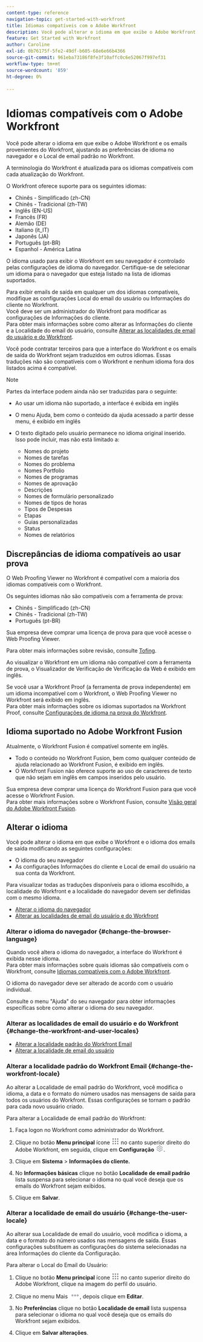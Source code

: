```yaml
---
content-type: reference
navigation-topic: get-started-with-workfront
title: Idiomas compatíveis com o Adobe Workfront
description: Você pode alterar o idioma em que exibe o Adobe Workfront e os emails provenientes do Workfront, ajustando as preferências de idioma no navegador e o Local de email padrão no Workfront.
feature: Get Started with Workfront
author: Caroline
exl-id: 0b76175f-5fe2-49df-b605-68e6e66b4366
source-git-commit: 961eba73186f8fe3f10affc0c6e52067f997ef31
workflow-type: tm+mt
source-wordcount: '859'
ht-degree: 0%

---
```


# Idiomas compatíveis com o Adobe Workfront

Você pode alterar o idioma em que exibe o Adobe Workfront e os emails provenientes do Workfront, ajustando as preferências de idioma no navegador e o Local de email padrão no Workfront.

A terminologia do Workfront é atualizada para os idiomas compatíveis com cada atualização do Workfront.

O Workfront oferece suporte para os seguintes idiomas:

* Chinês - Simplificado (zh-CN)
* Chinês - Tradicional (zh-TW)
* Inglês (EN-US)
* Francês (FR)
* Alemão (DE)
* Italiano (it_IT)
* Japonês (JA)
* Português (pt-BR)
* Espanhol - América Latina

O idioma usado para exibir o Workfront em seu navegador é controlado pelas configurações de idioma do navegador. Certifique-se de selecionar um idioma para o navegador que esteja listado na lista de idiomas suportados.

Para exibir emails de saída em qualquer um dos idiomas compatíveis, modifique as configurações Local do email do usuário ou Informações do cliente no Workfront.\
Você deve ser um administrador do Workfront para modificar as configurações de Informações do cliente.\
Para obter mais informações sobre como alterar as Informações do cliente e a Localidade do email do usuário, consulte [Alterar as localidades de email do usuário e do Workfront](#change-the-workfront-and-user-locales).

Você pode contratar terceiros para que a interface do Workfront e os emails de saída do Workfront sejam traduzidos em outros idiomas. Essas traduções não são compatíveis com o Workfront e nenhum idioma fora dos listados acima é compatível.

>[!NOTE]
>
>Partes da interface podem ainda não ser traduzidas para o seguinte:
>
>* Ao usar um idioma não suportado, a interface é exibida em inglês
>* O menu Ajuda, bem como o conteúdo da ajuda acessado a partir desse menu, é exibido em inglês
>* O texto digitado pelo usuário permanece no idioma original inserido. Isso pode incluir, mas não está limitado a:
   >
   >   * Nomes do projeto
   >   * Nomes de tarefas
   >   * Nomes do problema
   >   * Nomes Portfolio
   >   * Nomes de programas
   >   * Nomes de aprovação
   >   * Descrições
   >   * Nomes de formulário personalizado
   >   * Nomes de tipos de horas
   >   * Tipos de Despesas
   >   * Etapas
   >   * Guias personalizadas
   >   * Status
   >   * Nomes de relatórios
>


## Discrepâncias de idioma compatíveis ao usar prova

O Web Proofing Viewer no Workfront é compatível com a maioria dos idiomas compatíveis com o Workfront.

Os seguintes idiomas não são compatíveis com a ferramenta de prova:

* Chinês - Simplificado (zh-CN)
* Chinês - Tradicional (zh-TW)
* Português (pt-BR)

Sua empresa deve comprar uma licença de prova para que você acesse o Web Proofing Viewer.

Para obter mais informações sobre revisão, consulte [Tofing](../review-and-approve-work/proofing/proofing.md).

Ao visualizar o Workfront em um idioma não compatível com a ferramenta de prova, o Visualizador de Verificação de Verificação da Web é exibido em inglês.

Se você usar a Workfront Proof (a ferramenta de prova independente) em um idioma incompatível com o Workfront, o Web Proofing Viewer no Workfront será exibido em inglês.\
Para obter mais informações sobre os idiomas suportados na Workfront Proof, consulte [Configurações de idioma na prova do Workfront](../workfront-proof/wp-getstarted/system-information/language-settings.md).

## Idioma suportado no Adobe Workfront Fusion

Atualmente, o Workfront Fusion é compatível somente em inglês.

* Todo o conteúdo no Workfront Fusion, bem como qualquer conteúdo de ajuda relacionado ao Workfront Fusion, é exibido em inglês.
* O Workfront Fusion não oferece suporte ao uso de caracteres de texto que não sejam em inglês em campos inseridos pelo usuário.

Sua empresa deve comprar uma licença do Workfront Fusion para que você acesse o Workfront Fusion.\
Para obter mais informações sobre o Workfront Fusion, consulte [Visão geral do Adobe Workfront Fusion](../workfront-fusion/get-started/workfront-fusion-overview.md).

## Alterar o idioma

Você pode alterar o idioma em que exibe o Workfront e o idioma dos emails de saída modificando as seguintes configurações:

* O idioma do seu navegador
* As configurações Informações do cliente e Local de email do usuário na sua conta da Workfront.

Para visualizar todas as traduções disponíveis para o idioma escolhido, a localidade do Workfront e a localidade do navegador devem ser definidas com o mesmo idioma.

* [Alterar o idioma do navegador](#change-the-browser-language)
* [Alterar as localidades de email do usuário e do Workfront](#change-the-workfront-and-user-locales)

### Alterar o idioma do navegador {#change-the-browser-language}

Quando você altera o idioma do navegador, a interface do Workfront é exibida nesse idioma.\
Para obter mais informações sobre quais idiomas são compatíveis com o Workfront, consulte [Idiomas compatíveis com o Adobe Workfront](#supported-languages).

O idioma do navegador deve ser alterado de acordo com o usuário individual.

Consulte o menu &quot;Ajuda&quot; do seu navegador para obter informações específicas sobre como alterar o idioma do seu navegador.

### Alterar as localidades de email do usuário e do Workfront {#change-the-workfront-and-user-locales}

* [Alterar a localidade padrão do Workfront Email](#change-the-workfront-locale)
* [Alterar a localidade de email do usuário](#change-the-user-locale)

### Alterar a localidade padrão do Workfront Email {#change-the-workfront-locale}

Ao alterar a Localidade de email padrão do Workfront, você modifica o idioma, a data e o formato do número usados nas mensagens de saída para todos os usuários do Workfront. Essas configurações se tornam o padrão para cada novo usuário criado.

Para alterar a Localidade de email padrão do Workfront:

1. Faça logon no Workfront como administrador do Workfront.
1. Clique no botão **Menu principal** ícone ![](assets/main-menu-icon.png) no canto superior direito do Adobe Workfront, em seguida, clique em **Configuração** ![](assets/gear-icon-settings.png).

1. Clique em **Sistema** > **Informações do cliente.**

1. No **Informações básicas** clique no botão **Localidade de email padrão** lista suspensa para selecionar o idioma no qual você deseja que os emails do Workfront sejam exibidos.

1. Clique em **Salvar**.

### Alterar a localidade de email do usuário {#change-the-user-locale}

Ao alterar sua Localidade de email do usuário, você modifica o idioma, a data e o formato do número usados nas mensagens de saída. Essas configurações substituem as configurações do sistema selecionadas na área Informações do cliente da Configuração.

Para alterar o Local do Email do Usuário:

1. Clique no botão **Menu principal** ícone ![](assets/main-menu-icon.png) no canto superior direito do Adobe Workfront, clique na imagem do perfil do usuário.

1. Clique no menu Mais ![](assets/more-icon.png), depois clique em **Editar**.

1. No **Preferências** clique no botão **Localidade de email** lista suspensa para selecionar o idioma no qual você deseja que os emails do Workfront sejam exibidos.

1. Clique em **Salvar alterações**.

